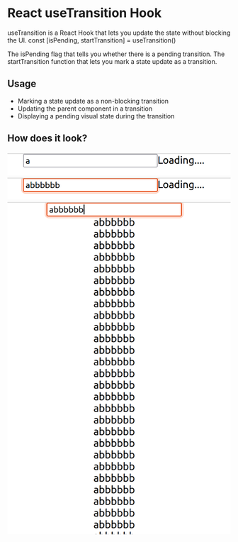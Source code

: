 # React useTransition Hook

useTransition is a React Hook that lets you update the state without blocking the UI.
const [isPending, startTransition] = useTransition()

The isPending flag that tells you whether there is a pending transition.
The startTransition function that lets you mark a state update as a transition.



## Usage
- Marking a state update as a non-blocking transition 
- Updating the parent component in a transition 
- Displaying a pending visual state during the transition 

## How does it look?
![](./public/images/first.png)
![](./public/images/second.png)
![](./public/images/third.png)